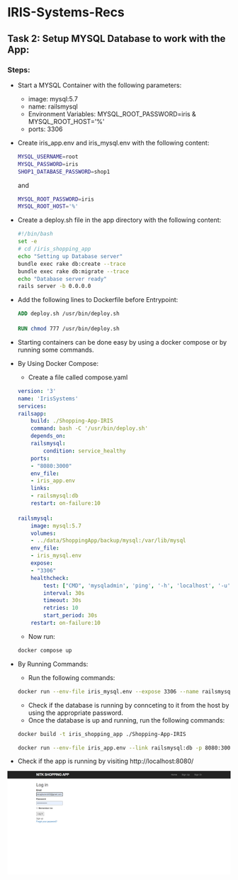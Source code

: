 # IRIS-Systems-Recs

## Task 2: Setup MYSQL Database to work with the App:

### Steps:
* Start a MYSQL Container with the following parameters:
  * image: mysql:5.7
  * name: railsmysql
  * Environment Variables: MYSQL_ROOT_PASSWORD=iris &
MYSQL_ROOT_HOST='%'
  * ports: 3306
* Create iris_app.env and iris_mysql.env with the following content:
  ```bash
  MYSQL_USERNAME=root
  MYSQL_PASSWORD=iris
  SHOP1_DATABASE_PASSWORD=shop1
  ```
  and
  ```bash
  MYSQL_ROOT_PASSWORD=iris
  MYSQL_ROOT_HOST='%'
  ```
* Create a deploy.sh file in the app directory with the following content:
  ```bash
  #!/bin/bash
  set -e
  # cd /iris_shopping_app
  echo "Setting up Database server"
  bundle exec rake db:create --trace
  bundle exec rake db:migrate --trace
  echo "Database server ready"
  rails server -b 0.0.0.0
  ```
* Add the following lines to Dockerfile before Entrypoint: 
  ```Dockerfile
  ADD deploy.sh /usr/bin/deploy.sh

  RUN chmod 777 /usr/bin/deploy.sh
  ```
* Starting containers can be done easy by using a docker compose or by running some commands.
* By Using Docker Compose:
    * Create a file called compose.yaml
    ```yaml
    version: '3'
    name: 'IrisSystems'
    services:
    railsapp:
        build: ./Shopping-App-IRIS
        command: bash -C '/usr/bin/deploy.sh'
        depends_on:
        railsmysql:
            condition: service_healthy
        ports:
        - "8080:3000"
        env_file: 
        - iris_app.env
        links:
        - railsmysql:db
        restart: on-failure:10

    railsmysql:
        image: mysql:5.7
        volumes:
        - ../data/ShoppingApp/backup/mysql:/var/lib/mysql
        env_file:
        - iris_mysql.env
        expose: 
        - "3306"
        healthcheck:
            test: ["CMD", 'mysqladmin', 'ping', '-h', 'localhost', '-u', 'root', '-p$$MYSQL_ROOT_PASSWORD' ]
            interval: 30s
            timeout: 30s
            retries: 10
            start_period: 30s
        restart: on-failure:10
    ```
    * Now run:
    ```bash
    docker compose up
    ```
* By Running Commands:
    * Run the following commands:
    ```bash
    docker run --env-file iris_mysql.env --expose 3306 --name railsmysql mysql:5.7
    ```
    * Check if the database is running by connceting to it from the host by using the appropriate password.
    * Once the database is up and running, run the following commands:
    ```bash
    docker build -t iris_shopping_app ./Shopping-App-IRIS
    ```

    ```bash
    docker run --env-file iris_app.env --link railsmysql:db -p 8080:3000 --name railsapp iris_shopping_app bash -C '/usr/bin/deploy.sh'
    ```
* Check if the app is running by visiting http://localhost:8080/

![Running App](https://github.com/Amogh-Umesh/IRIS-Systems-Recs/blob/set_up_db/app.png?raw=true)
